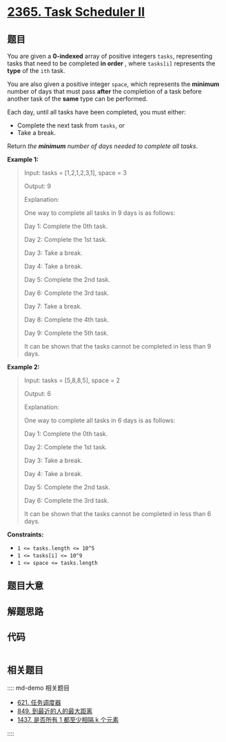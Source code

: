 # [2365. Task Scheduler II](https://leetcode.com/problems/task-scheduler-ii/)

## 题目

You are given a **0-indexed** array of positive integers `tasks`, representing
tasks that need to be completed **in order** , where `tasks[i]` represents the
**type** of the `ith` task.

You are also given a positive integer `space`, which represents the
**minimum** number of days that must pass **after** the completion of a task
before another task of the **same** type can be performed.

Each day, until all tasks have been completed, you must either:

- Complete the next task from `tasks`, or
- Take a break.

Return _the **minimum** number of days needed to complete all tasks_.

**Example 1:**

> Input: tasks = [1,2,1,2,3,1], space = 3
>
> Output: 9
>
> Explanation:
>
> One way to complete all tasks in 9 days is as follows:
>
> Day 1: Complete the 0th task.
>
> Day 2: Complete the 1st task.
>
> Day 3: Take a break.
>
> Day 4: Take a break.
>
> Day 5: Complete the 2nd task.
>
> Day 6: Complete the 3rd task.
>
> Day 7: Take a break.
>
> Day 8: Complete the 4th task.
>
> Day 9: Complete the 5th task.
>
> It can be shown that the tasks cannot be completed in less than 9 days.

**Example 2:**

> Input: tasks = [5,8,8,5], space = 2
>
> Output: 6
>
> Explanation:
>
> One way to complete all tasks in 6 days is as follows:
>
> Day 1: Complete the 0th task.
>
> Day 2: Complete the 1st task.
>
> Day 3: Take a break.
>
> Day 4: Take a break.
>
> Day 5: Complete the 2nd task.
>
> Day 6: Complete the 3rd task.
>
> It can be shown that the tasks cannot be completed in less than 6 days.

**Constraints:**

- `1 <= tasks.length <= 10^5`
- `1 <= tasks[i] <= 10^9`
- `1 <= space <= tasks.length`

## 题目大意

## 解题思路

## 代码

```javascript

```

## 相关题目

:::: md-demo 相关题目

- [621. 任务调度器](https://leetcode.com/problems/task-scheduler)
- [849. 到最近的人的最大距离](https://leetcode.com/problems/maximize-distance-to-closest-person)
- [1437. 是否所有 1 都至少相隔 k 个元素](https://leetcode.com/problems/check-if-all-1s-are-at-least-length-k-places-away)

::::
